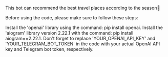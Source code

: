 This bot can recommend the best travel places according to the season🛫

Before using the code, please make sure to follow these steps:

Install the 'openai' library using the command: pip install openai.
Install the 'aiogram' library version 2.22.1 with the command: pip install aiogram==2.22.1.
Don't forget to replace 'YOUR_OPENAI_API_KEY' and 'YOUR_TELEGRAM_BOT_TOKEN' in the code with your actual OpenAI API key and Telegram bot token, respectively.
